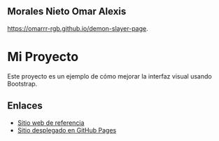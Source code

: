 ## Morales Nieto Omar Alexis 

https://omarrr-rgb.github.io/demon-slayer-page.


# Mi Proyecto

Este proyecto es un ejemplo de cómo mejorar la interfaz visual usando Bootstrap.

## Enlaces

- [Sitio web de referencia](https://blog.getbootstrap.com)
- [Sitio desplegado en GitHub Pages](https://omarrr-rgb.github.io/demon-slayer-page.)
